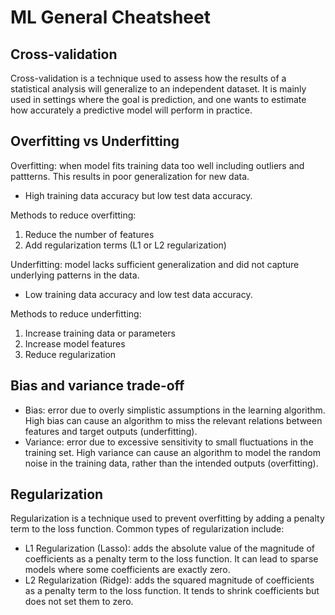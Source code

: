 # ML General Cheatsheet

## Cross-validation
Cross-validation is a technique used to assess how the results of a statistical analysis will generalize to an independent dataset. It is mainly used in settings where the goal is prediction, and one wants to estimate how accurately a predictive model will perform in practice.

## Overfitting vs Underfitting
Overfitting: when model fits training data too well including outliers and pattterns. This results in poor generalization for new data. 
- High training data accuracy but low test data accuracy.

Methods to reduce overfitting:
1. Reduce the number of features
2. Add regularization terms (L1 or L2 regularization) 

Underfitting: model lacks sufficient generalization and did not capture underlying patterns in the data.
- Low training data accuracy and low test data accuracy.

Methods to reduce underfitting:
1. Increase training data or parameters
2. Increase model features
3. Reduce regularization

## Bias and variance trade-off
- Bias: error due to overly simplistic assumptions in the learning algorithm. High bias can cause an algorithm to miss the relevant relations between features and target outputs (underfitting).
- Variance: error due to excessive sensitivity to small fluctuations in the training set. High variance can cause an algorithm to model the random noise in the training data, rather than the intended outputs (overfitting).  


## Regularization
Regularization is a technique used to prevent overfitting by adding a penalty term to the loss function. Common types of regularization include:
- L1 Regularization (Lasso): adds the absolute value of the magnitude of coefficients as a penalty term to the loss function. It can lead to sparse models where some coefficients are exactly zero.
- L2 Regularization (Ridge): adds the squared magnitude of coefficients as a penalty term to the loss function. It tends to shrink coefficients but does not set them to zero.  

